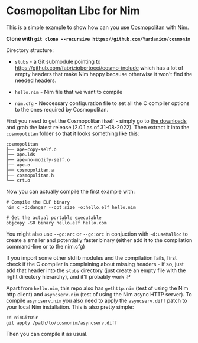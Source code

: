 # Cosmopolitan Libc for Nim

This is a simple example to show how can you use [Cosmopolitan](https://github.com/jart/cosmopolitan) with Nim.

**Clone with `git clone --recursive https://github.com/Yardanico/cosmonim`**

Directory structure:
- `stubs` - a Git submodule pointing to https://github.com/fabriziobertocci/cosmo-include which has a lot of empty headers that make Nim happy because otherwise it won't find the needed headers. 

- `hello.nim` - Nim file that we want to compile

- `nim.cfg` - Neccessary configuration file to set all the C compiler options to the ones required by Cosmopolitan.

First you need to get the Cosmopolitan itself - simply go to [the downloads](https://justine.lol/cosmopolitan/download.html) and 
grab the latest release (2.0.1 as of 31-08-2022). Then extract it into the `cosmopolitan` folder so that it looks something like this:
```
cosmopolitan
├── ape-copy-self.o
├── ape.lds
├── ape-no-modify-self.o
├── ape.o
├── cosmopolitan.a
├── cosmopolitan.h
└── crt.o
```


Now you can actually compile the first example with:
```
# Compile the ELF binary
nim c -d:danger --opt:size -o:hello.elf hello.nim

# Get the actual portable executable
objcopy -SO binary hello.elf hello.com
```

You might also use `--gc:arc` or `--gc:orc` in conjuction with `-d:useMalloc` to create a smaller and potentially faster
binary (either add it to the compilation command-line or to the nim.cfg)

If you import some other stdlib modules and the compilation fails, first check if the C compiler is complaining about missing
headers - if so, just add that header into the `stubs` directory (just create an empty file with the right directory hierarchy),
and it'll probably work :P

Apart from `hello.nim`, this repo also has `gethttp.nim` (test of using the Nim http client) and `asyncserv.nim` (test of using the Nim async HTTP server). 
To compile `asyncserv.nim` you also need to apply the `asyncserv.diff` patch to your local Nim installation. This is also pretty simple:
```
cd nimGitDir
git apply /path/to/cosmonim/asyncserv.diff 
```

Then you can compile it as usual.
